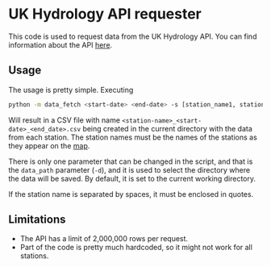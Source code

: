 # UK Hydrology API requester

This code is used to request data from the UK Hydrology API. You can find 
information about the API [here](https://environment.data.gov.uk/hydrology/doc/reference). 

## Usage
The usage is pretty simple. Executing
```bash
python -m data_fetch <start-date> <end-date> -s [station_name1, station_name2, ...] 
```
Will result in a CSV file with name `<station-name>_<start-date>_<end_date>.csv` being created in the current directory 
with the data from each station. The station names must be the names of the stations as they appear on the
[map](https://environment.data.gov.uk/hydrology/landing).

There is only one parameter that can be changed in the script, and that is the
`data_path` parameter (`-d`), and it is used to select the directory where the
data will be saved. By default, it is set to the current working directory.

If the station name is separated by spaces, it must be enclosed in quotes.

## Limitations
- The API has a limit of 2,000,000 rows per request. 
- Part of the code is pretty much hardcoded, so it might not work for all
  stations.